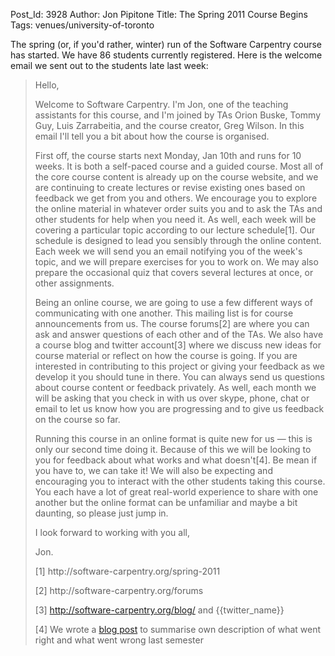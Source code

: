 Post_Id: 3928
Author: Jon Pipitone
Title: The Spring 2011 Course Begins
Tags: venues/university-of-toronto

<p>The spring (or, if you'd rather, winter) run of the Software Carpentry course has started.  We have 86 students currently registered.  Here is the welcome email we sent out to the students late last week:</p>
<blockquote><p>Hello,</p>
<p>Welcome to Software Carpentry. I'm Jon, one of the teaching assistants for this course, and I'm joined by TAs Orion Buske, Tommy Guy, Luis Zarrabeitia, and the course creator, Greg Wilson. In this email I'll tell you a bit about how the course is organised.</p>
<p>First off, the course starts next Monday, Jan 10th and runs for 10 weeks. It is both a self-paced course and a guided course. Most all of the core course content is already up on the course website, and we are continuing to create lectures or revise existing ones based on feedback we get from you and others. We encourage you to explore the online material in whatever order suits you and to ask the TAs and other students for help when you need it. As well, each week will be covering a particular topic according to our lecture schedule[1]. Our schedule is designed to lead you sensibly through the online content. Each week we will send you an email notifying you of the week's topic, and we will prepare exercises for you to work on. We may also prepare the occasional quiz that covers several lectures at once, or other assignments.</p>
<p>Being an online course, we are going to use a few different ways of communicating with one another. This mailing list is for course announcements from us. The course forums[2] are where you can ask and answer questions of each other and of the TAs. We also have a course blog and twitter account[3] where we discuss new ideas for course material or reflect on how the course is going. If you are interested in contributing to this project or giving your feedback as we develop it you should tune in there. You can always send us questions about course content or feedback privately. As well, each month we will be asking that you check in with us over skype, phone, chat or email to let us know how you are progressing and to give us feedback on the course so far.</p>
<p>Running this course in an online format is quite new for us &mdash; this is only our second time doing it. Because of this we will be looking to you for feedback about what works and what doesn't[4]. Be mean if you have to, we can take it! We will also be expecting and encouraging you to interact with the other students taking this course. You each have a lot of great real-world experience to share with one another but the online format can be unfamiliar and maybe a bit daunting, so please just jump in.</p>
<p>I look forward to working with you all,</p>
<p>Jon.</p>
<p>[1] http://software-carpentry.org/spring-2011</p>
<p>[2] http://software-carpentry.org/forums</p>
<p>[3] <a href="{{root_path}}/blog/">http://software-carpentry.org/blog/</a> and {{twitter_name}}</p>
<p>[4] We wrote a <a href="{{root_path}}/blog/2010/12/fall-2010-what-went-right-what-went-wrong.html">blog post</a> to summarise own description of what went right and what went wrong last semester</p></blockquote>
